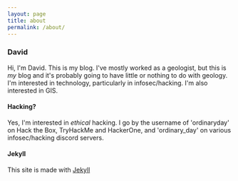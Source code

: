 ```yaml
---
layout: page
title: about
permalink: /about/
---
```


### David

Hi, I'm David. This is my blog. I've mostly worked as a geologist, but this is *my* blog and it's probably going to have little or nothing to do with geology. I'm interested in technology, particularly in infosec/hacking. I'm also interested in GIS.

#### Hacking?

Yes, I'm interested in *ethical* hacking. I go by the username of 'ordinaryday' on Hack the Box, TryHackMe and HackerOne, and 'ordinary_day' on various infosec/hacking discord servers.

#### Jekyll

This site is made with [Jekyll](https://jekyllrb.com/) 
